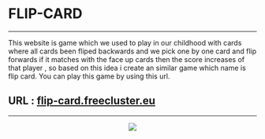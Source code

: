 # FLIP-CARD

----

This website is game which we used to play in our childhood with cards where all cards been fliped backwards and we pick one by one card and flip forwards if it matches with the face up cards then the score increases of that player , so based on this idea i create an similar game which name is flip card. You can play this game by using this url. 

## URL : [flip-card.freecluster.eu](http://flip-card.freecluster.eu/?i=1)

----

<p align="center">
  <img src="flip_card_gif.gif">
</P>
